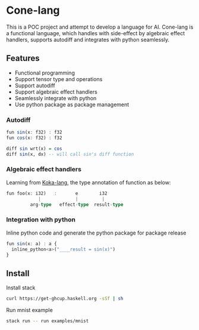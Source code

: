 # Cone-lang

This is a POC project and attempt to develop a language for AI. Cone-lang is a functional language, 
which handles with side-effect by algebraic effect handlers, supports autodiff and integrates with python seamlessly.

## Features

* Functional programming
* Support tensor type and operations
* Support autodiff
* Support algebraic effect handlers
* Seamlessly integrate with python
* Use python package as package management

### Autodiff

```haskell
fun sin(x: f32) : f32
fun cos(x: f32) : f32

diff sin wrt(x) = cos
diff sin(x, dx) -- will call sin's diff function
```

### Algebraic effect handlers

Learning from [Koka-lang](https://koka-lang.github.io/koka/doc/book.html), the type annotation of function as below:

```haskell
fun foo(x: i32)   :       e        i32
            |             |         |
         arg-type   effect-type  result-type
```

### Integration with python

Inline python code and generate the python package for package release

```haskell
fun sin(x: a) : a {
  inline_python<a>("____result = sin(x)")
}   
```

## Install

Install stack

```bash
curl https://get-ghcup.haskell.org -sSf | sh
```

Run mnist example

```bash
stack run -- run examples/mnist
```